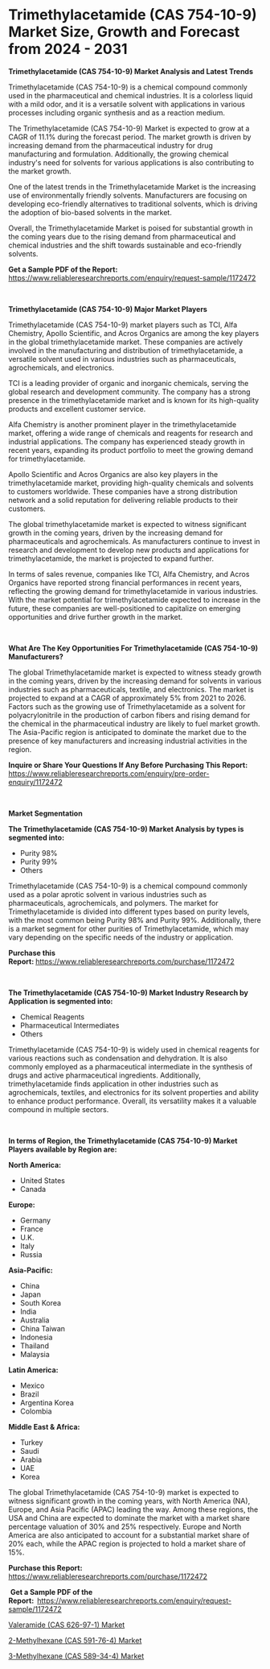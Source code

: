 <p><h1>Trimethylacetamide (CAS 754-10-9) Market Size, Growth and Forecast from 2024 - 2031</h1></p><p><strong>Trimethylacetamide (CAS 754-10-9) Market Analysis and Latest Trends</strong></p>
<p><p>Trimethylacetamide (CAS 754-10-9) is a chemical compound commonly used in the pharmaceutical and chemical industries. It is a colorless liquid with a mild odor, and it is a versatile solvent with applications in various processes including organic synthesis and as a reaction medium.</p><p>The Trimethylacetamide (CAS 754-10-9) Market is expected to grow at a CAGR of 11.1% during the forecast period. The market growth is driven by increasing demand from the pharmaceutical industry for drug manufacturing and formulation. Additionally, the growing chemical industry's need for solvents for various applications is also contributing to the market growth.</p><p>One of the latest trends in the Trimethylacetamide Market is the increasing use of environmentally friendly solvents. Manufacturers are focusing on developing eco-friendly alternatives to traditional solvents, which is driving the adoption of bio-based solvents in the market.</p><p>Overall, the Trimethylacetamide Market is poised for substantial growth in the coming years due to the rising demand from pharmaceutical and chemical industries and the shift towards sustainable and eco-friendly solvents.</p></p>
<p><strong>Get a Sample PDF of the Report:&nbsp;</strong> <a href="https://www.reliableresearchreports.com/enquiry/request-sample/1172472">https://www.reliableresearchreports.com/enquiry/request-sample/1172472</a></p>
<p>&nbsp;</p>
<p><strong>Trimethylacetamide (CAS 754-10-9) Major Market Players</strong></p>
<p><p>Trimethylacetamide (CAS 754-10-9) market players such as TCI, Alfa Chemistry, Apollo Scientific, and Acros Organics are among the key players in the global trimethylacetamide market. These companies are actively involved in the manufacturing and distribution of trimethylacetamide, a versatile solvent used in various industries such as pharmaceuticals, agrochemicals, and electronics.</p><p>TCI is a leading provider of organic and inorganic chemicals, serving the global research and development community. The company has a strong presence in the trimethylacetamide market and is known for its high-quality products and excellent customer service.</p><p>Alfa Chemistry is another prominent player in the trimethylacetamide market, offering a wide range of chemicals and reagents for research and industrial applications. The company has experienced steady growth in recent years, expanding its product portfolio to meet the growing demand for trimethylacetamide.</p><p>Apollo Scientific and Acros Organics are also key players in the trimethylacetamide market, providing high-quality chemicals and solvents to customers worldwide. These companies have a strong distribution network and a solid reputation for delivering reliable products to their customers.</p><p>The global trimethylacetamide market is expected to witness significant growth in the coming years, driven by the increasing demand for pharmaceuticals and agrochemicals. As manufacturers continue to invest in research and development to develop new products and applications for trimethylacetamide, the market is projected to expand further.</p><p>In terms of sales revenue, companies like TCI, Alfa Chemistry, and Acros Organics have reported strong financial performances in recent years, reflecting the growing demand for trimethylacetamide in various industries. With the market potential for trimethylacetamide expected to increase in the future, these companies are well-positioned to capitalize on emerging opportunities and drive further growth in the market.</p></p>
<p>&nbsp;</p>
<p><strong>What Are The Key Opportunities For Trimethylacetamide (CAS 754-10-9) Manufacturers?</strong></p>
<p><p>The global Trimethylacetamide market is expected to witness steady growth in the coming years, driven by the increasing demand for solvents in various industries such as pharmaceuticals, textile, and electronics. The market is projected to expand at a CAGR of approximately 5% from 2021 to 2026. Factors such as the growing use of Trimethylacetamide as a solvent for polyacrylonitrile in the production of carbon fibers and rising demand for the chemical in the pharmaceutical industry are likely to fuel market growth. The Asia-Pacific region is anticipated to dominate the market due to the presence of key manufacturers and increasing industrial activities in the region.</p></p>
<p><strong>Inquire or Share Your Questions If Any Before Purchasing This Report:</strong> <a href="https://www.reliableresearchreports.com/enquiry/pre-order-enquiry/1172472">https://www.reliableresearchreports.com/enquiry/pre-order-enquiry/1172472</a></p>
<p>&nbsp;</p>
<p><strong>Market Segmentation</strong></p>
<p><strong>The Trimethylacetamide (CAS 754-10-9) Market Analysis by types is segmented into:</strong></p>
<p><ul><li>Purity 98%</li><li>Purity 99%</li><li>Others</li></ul></p>
<p><p>Trimethylacetamide (CAS 754-10-9) is a chemical compound commonly used as a polar aprotic solvent in various industries such as pharmaceuticals, agrochemicals, and polymers. The market for Trimethylacetamide is divided into different types based on purity levels, with the most common being Purity 98% and Purity 99%. Additionally, there is a market segment for other purities of Trimethylacetamide, which may vary depending on the specific needs of the industry or application.</p></p>
<p><strong>Purchase this Report:&nbsp;</strong><a href="https://www.reliableresearchreports.com/purchase/1172472">https://www.reliableresearchreports.com/purchase/1172472</a></p>
<p>&nbsp;</p>
<p><strong>The Trimethylacetamide (CAS 754-10-9) Market Industry Research by Application is segmented into:</strong></p>
<p><ul><li>Chemical Reagents</li><li>Pharmaceutical Intermediates</li><li>Others</li></ul></p>
<p><p>Trimethylacetamide (CAS 754-10-9) is widely used in chemical reagents for various reactions such as condensation and dehydration. It is also commonly employed as a pharmaceutical intermediate in the synthesis of drugs and active pharmaceutical ingredients. Additionally, trimethylacetamide finds application in other industries such as agrochemicals, textiles, and electronics for its solvent properties and ability to enhance product performance. Overall, its versatility makes it a valuable compound in multiple sectors.</p></p>
<p>&nbsp;</p>
<p><strong>In terms of Region, the Trimethylacetamide (CAS 754-10-9) Market Players available by Region are:</strong></p>
<p>
    <p> <strong> North America: </strong>
        <ul>
            <li>United States</li>
            <li>Canada</li>
        </ul>
        </p> 
    <p> <strong> Europe: </strong>
        <ul>
            <li>Germany</li>
            <li>France</li>
            <li>U.K.</li>
            <li>Italy</li>
            <li>Russia</li>
        </ul>
        </p> 
    <p> <strong> Asia-Pacific: </strong>
        <ul>
            <li>China</li>
            <li>Japan</li>
            <li>South Korea</li>
            <li>India</li>
            <li>Australia</li>
            <li>China Taiwan</li>
            <li>Indonesia</li>
            <li>Thailand</li>
            <li>Malaysia</li>
        </ul>
        </p> 
    <p> <strong> Latin America: </strong>
        <ul>
            <li>Mexico</li>
            <li>Brazil</li>
            <li>Argentina Korea</li>
            <li>Colombia</li>
        </ul>
        </p> 
    <p> <strong> Middle East & Africa: </strong>
        <ul>
            <li>Turkey</li>
            <li>Saudi</li>
            <li>Arabia</li>
            <li>UAE</li>
            <li>Korea</li>
        </ul>
    </p>
    </p>
<p><p>The global Trimethylacetamide (CAS 754-10-9) market is expected to witness significant growth in the coming years, with North America (NA), Europe, and Asia Pacific (APAC) leading the way. Among these regions, the USA and China are expected to dominate the market with a market share percentage valuation of 30% and 25% respectively. Europe and North America are also anticipated to account for a substantial market share of 20% each, while the APAC region is projected to hold a market share of 15%.</p></p>
<p><strong>Purchase this Report: </strong><a href="https://www.reliableresearchreports.com/purchase/1172472">https://www.reliableresearchreports.com/purchase/1172472</a></p>
<p>&nbsp;<strong>Get a Sample PDF of the Report:&nbsp;&nbsp;</strong><a href="https://www.reliableresearchreports.com/enquiry/request-sample/1172472">https://www.reliableresearchreports.com/enquiry/request-sample/1172472</a></p>
<p><strong></strong></p>
<p><p><a href="https://github.com/kathiaseamanalvaradovlprc2h/Market-Research-Report-List-1/blob/main/valeramide-cas-626-97-1-market.md">Valeramide (CAS 626-97-1) Market</a></p><p><a href="https://github.com/pjcfca/Market-Research-Report-List-1/blob/main/2-methylhexane-cas-591-76-4-market.md">2-Methylhexane (CAS 591-76-4) Market</a></p><p><a href="https://github.com/wusalecollins540tpqoz/Market-Research-Report-List-1/blob/main/3-methylhexane-cas-589-34-4-market.md">3-Methylhexane (CAS 589-34-4) Market</a></p></p>